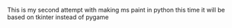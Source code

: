 This is my second attempt with making ms paint in python this time it will be based on tkinter instead of pygame
